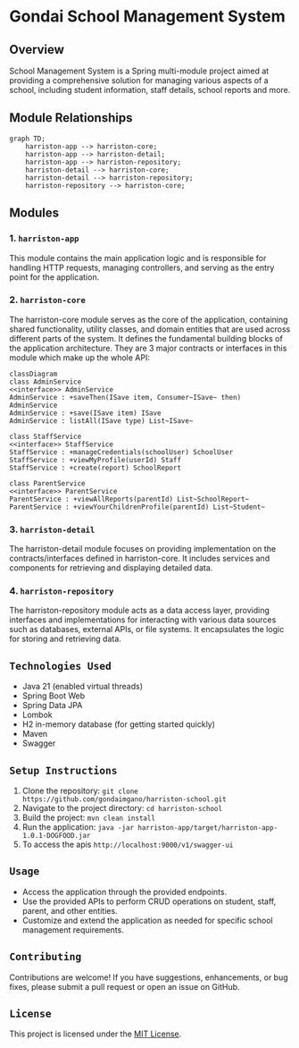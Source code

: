 # Gondai School Management System

## Overview
School Management System is a Spring multi-module project aimed at providing a comprehensive solution for managing various aspects of a school, including student information, staff details, school reports and more.

## Module Relationships

```mermaid
graph TD;
    harriston-app --> harriston-core;
    harriston-app --> harriston-detail;
    harriston-app --> harriston-repository;
    harriston-detail --> harriston-core;
    harriston-detail --> harriston-repository;
    harriston-repository --> harriston-core;
```

## Modules

### 1. `harriston-app`
This module contains the main application logic and is responsible for handling HTTP requests, managing controllers, and serving as the entry point for the application.

### 2. `harriston-core`
The harriston-core module serves as the core of the application, containing shared functionality, utility classes, and domain entities that are used across different parts of the system. It defines the fundamental building blocks of the application architecture.
They are 3 major contracts or interfaces in this module which make up the whole API:

```mermaid
classDiagram
class AdminService
<<interface>> AdminService
AdminService : +saveThen(ISave item, Consumer~ISave~ then) AdminService
AdminService : +save(ISave item) ISave
AdminService : listAll(ISave type) List~ISave~

class StaffService
<<interface>> StaffService
StaffService : +manageCredentials(schoolUser) SchoolUser
StaffService : +viewMyProfile(userId) Staff
StaffService : +create(report) SchoolReport

class ParentService
<<interface>> ParentService
ParentService : +viewAllReports(parentId) List~SchoolReport~
ParentService : +viewYourChildrenProfile(parentId) List~Student~
```

### 3. `harriston-detail`
The harriston-detail module focuses on providing implementation on the contracts/interfaces defined in harriston-core. It includes services and components for retrieving and displaying detailed data.

### 4. `harriston-repository`
The harriston-repository module acts as a data access layer, providing interfaces and implementations for interacting with various data sources such as databases, external APIs, or file systems. It encapsulates the logic for storing and retrieving data.

## `Technologies Used`
- Java 21  (enabled virtual threads)
- Spring Boot Web
- Spring Data JPA
- Lombok
- H2 in-memory database (for getting started quickly)
- Maven
- Swagger

## `Setup Instructions`
1. Clone the repository: `git clone https://github.com/gondaimgano/harriston-school.git`
2. Navigate to the project directory: `cd harriston-school`
3. Build the project: `mvn clean install`
4. Run the application: `java -jar harriston-app/target/harriston-app-1.0.1-DOGFOOD.jar`
5. To access the apis `http://localhost:9000/v1/swagger-ui`


## `Usage`
- Access the application through the provided endpoints.
- Use the provided APIs to perform CRUD operations on student, staff, parent, and other entities.
- Customize and extend the application as needed for specific school management requirements.

## `Contributing`
Contributions are welcome! If you have suggestions, enhancements, or bug fixes, please submit a pull request or open an issue on GitHub.

## `License`
This project is licensed under the [MIT License](LICENSE).
